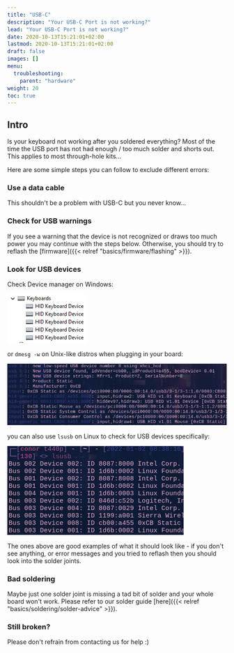 ```yaml
---
title: "USB-C"
description: "Your USB-C Port is not working?"
lead: "Your USB-C Port is not working?"
date: 2020-10-13T15:21:01+02:00
lastmod: 2020-10-13T15:21:01+02:00
draft: false
images: []
menu:
  troubleshooting:
    parent: "hardware"
weight: 20
toc: true
---
```


## Intro
Is your keyboard not working after you soldered everything? Most of the time the USB port has not had enough / too much solder and shorts out.
This applies to most through-hole kits...

Here are some simple steps you can follow to exclude different errors:

### Use a data cable

This shouldn't be a problem with USB-C but you never know...
### Check for USB warnings
If you see a warning that the device is not recognized or draws too much power you may continue with the steps below. Otherwise, you should try to reflash the [firmware]({{< relref "basics/firmware/flashing" >}}).

### Look for USB devices
Check Device manager on Windows:

![devicemanager](device_manager.jpg)

or `dmesg -w` on Unix-like distros when plugging in your board:

![dmesg](dmesg.png)

you can also use `lsusb` on Linux to check for USB devices specifically:

![lsusb](lsusb.png)

The ones above are good examples of what it should look like -  if you don't see anything, or error messages and you tried to reflash then you should look into the solder joints.

### Bad soldering

Maybe just one solder joint is missing a tad bit of solder and your whole board won't work.
Please refer to our solder guide [here]({{< relref "basics/soldering/solder-advice" >}}).

### Still broken?

Please don't refrain from contacting us for help :)
